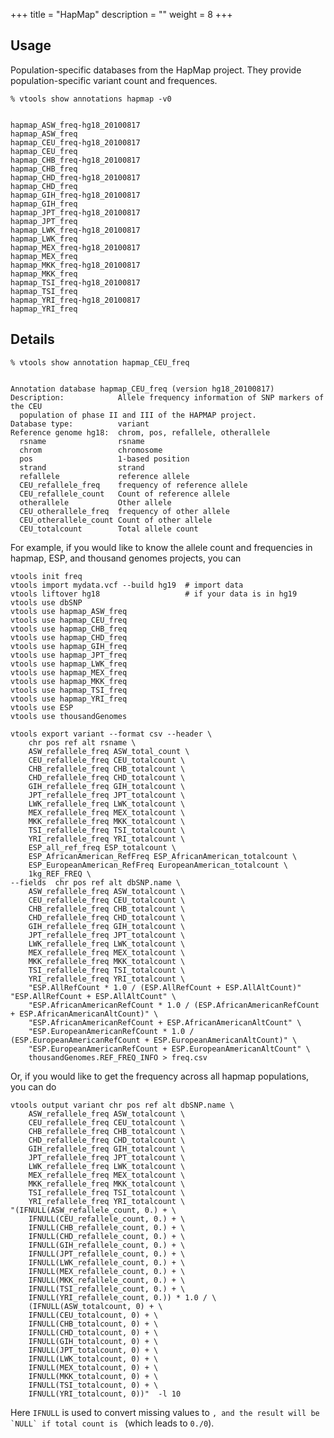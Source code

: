
+++
title = "HapMap"
description = ""
weight = 8
+++



## Usage

Population-specific databases from the HapMap project. They provide population-specific variant count and frequences. 



    % vtools show annotations hapmap -v0
    

    hapmap_ASW_freq-hg18_20100817
    hapmap_ASW_freq
    hapmap_CEU_freq-hg18_20100817
    hapmap_CEU_freq
    hapmap_CHB_freq-hg18_20100817
    hapmap_CHB_freq
    hapmap_CHD_freq-hg18_20100817
    hapmap_CHD_freq
    hapmap_GIH_freq-hg18_20100817
    hapmap_GIH_freq
    hapmap_JPT_freq-hg18_20100817
    hapmap_JPT_freq
    hapmap_LWK_freq-hg18_20100817
    hapmap_LWK_freq
    hapmap_MEX_freq-hg18_20100817
    hapmap_MEX_freq
    hapmap_MKK_freq-hg18_20100817
    hapmap_MKK_freq
    hapmap_TSI_freq-hg18_20100817
    hapmap_TSI_freq
    hapmap_YRI_freq-hg18_20100817
    hapmap_YRI_freq
    



## Details

    % vtools show annotation hapmap_CEU_freq
    

    Annotation database hapmap_CEU_freq (version hg18_20100817)
    Description:            Allele frequency information of SNP markers of the CEU
      population of phase II and III of the HAPMAP project.
    Database type:          variant
    Reference genome hg18:  chrom, pos, refallele, otherallele
      rsname                rsname
      chrom                 chromosome
      pos                   1-based position
      strand                strand
      refallele             reference allele
      CEU_refallele_freq    frequency of reference allele
      CEU_refallele_count   Count of reference allele
      otherallele           Other allele
      CEU_otherallele_freq  frequency of other allele
      CEU_otherallele_count Count of other allele
      CEU_totalcount        Total allele count
    

For example, if you would like to know the allele count and frequencies in hapmap, ESP, and thousand genomes projects, you can 



    vtools init freq
    vtools import mydata.vcf --build hg19  # import data
    vtools liftover hg18                   # if your data is in hg19
    vtools use dbSNP
    vtools use hapmap_ASW_freq
    vtools use hapmap_CEU_freq
    vtools use hapmap_CHB_freq
    vtools use hapmap_CHD_freq
    vtools use hapmap_GIH_freq
    vtools use hapmap_JPT_freq
    vtools use hapmap_LWK_freq
    vtools use hapmap_MEX_freq
    vtools use hapmap_MKK_freq
    vtools use hapmap_TSI_freq
    vtools use hapmap_YRI_freq
    vtools use ESP
    vtools use thousandGenomes
    
    vtools export variant --format csv --header \
        chr pos ref alt rsname \
        ASW_refallele_freq ASW_total_count \
        CEU_refallele_freq CEU_totalcount \
        CHB_refallele_freq CHB_totalcount \
        CHD_refallele_freq CHD_totalcount \
        GIH_refallele_freq GIH_totalcount \
        JPT_refallele_freq JPT_totalcount \
        LWK_refallele_freq LWK_totalcount \
        MEX_refallele_freq MEX_totalcount \
        MKK_refallele_freq MKK_totalcount \
        TSI_refallele_freq TSI_totalcount \
        YRI_refallele_freq YRI_totalcount \
        ESP_all_ref_freq ESP_totalcount \
        ESP_AfricanAmerican_RefFreq ESP_AfricanAmerican_totalcount \
        ESP_EuropeanAmerican_RefFreq EuropeanAmerican_totalcount \
        1kg_REF_FREQ \
    --fields  chr pos ref alt dbSNP.name \
        ASW_refallele_freq ASW_totalcount \
        CEU_refallele_freq CEU_totalcount \
        CHB_refallele_freq CHB_totalcount \
        CHD_refallele_freq CHD_totalcount \
        GIH_refallele_freq GIH_totalcount \
        JPT_refallele_freq JPT_totalcount \
        LWK_refallele_freq LWK_totalcount \
        MEX_refallele_freq MEX_totalcount \
        MKK_refallele_freq MKK_totalcount \
        TSI_refallele_freq TSI_totalcount \
        YRI_refallele_freq YRI_totalcount \
        "ESP.AllRefCount * 1.0 / (ESP.AllRefCount + ESP.AllAltCount)" "ESP.AllRefCount + ESP.AllAltCount" \
        "ESP.AfricanAmericanRefCount * 1.0 / (ESP.AfricanAmericanRefCount + ESP.AfricanAmericanAltCount)" \
        "ESP.AfricanAmericanRefCount + ESP.AfricanAmericanAltCount" \
        "ESP.EuropeanAmericanRefCount * 1.0 / (ESP.EuropeanAmericanRefCount + ESP.EuropeanAmericanAltCount)" \
        "ESP.EuropeanAmericanRefCount + ESP.EuropeanAmericanAltCount" \
        thousandGenomes.REF_FREQ_INFO > freq.csv
    

Or, if you would like to get the frequency across all hapmap populations, you can do 



    vtools output variant chr pos ref alt dbSNP.name \
        ASW_refallele_freq ASW_totalcount \
        CEU_refallele_freq CEU_totalcount \
        CHB_refallele_freq CHB_totalcount \
        CHD_refallele_freq CHD_totalcount \
        GIH_refallele_freq GIH_totalcount \
        JPT_refallele_freq JPT_totalcount \
        LWK_refallele_freq LWK_totalcount \
        MEX_refallele_freq MEX_totalcount \
        MKK_refallele_freq MKK_totalcount \
        TSI_refallele_freq TSI_totalcount \
        YRI_refallele_freq YRI_totalcount \
    "(IFNULL(ASW_refallele_count, 0.) + \
        IFNULL(CEU_refallele_count, 0.) + \
        IFNULL(CHB_refallele_count, 0.) + \
        IFNULL(CHD_refallele_count, 0.) + \
        IFNULL(GIH_refallele_count, 0.) + \
        IFNULL(JPT_refallele_count, 0.) + \
        IFNULL(LWK_refallele_count, 0.) + \
        IFNULL(MEX_refallele_count, 0.) + \
        IFNULL(MKK_refallele_count, 0.) + \
        IFNULL(TSI_refallele_count, 0.) + \
        IFNULL(YRI_refallele_count, 0.)) * 1.0 / \
        (IFNULL(ASW_totalcount, 0) + \
        IFNULL(CEU_totalcount, 0) + \
        IFNULL(CHB_totalcount, 0) + \
        IFNULL(CHD_totalcount, 0) + \
        IFNULL(GIH_totalcount, 0) + \
        IFNULL(JPT_totalcount, 0) + \
        IFNULL(LWK_totalcount, 0) + \
        IFNULL(MEX_totalcount, 0) + \
        IFNULL(MKK_totalcount, 0) + \
        IFNULL(TSI_totalcount, 0) + \
        IFNULL(YRI_totalcount, 0))"  -l 10
    

Here `IFNULL` is used to convert missing values to ``, and the result will be `NULL` if total count is `` (which leads to `0./0`).